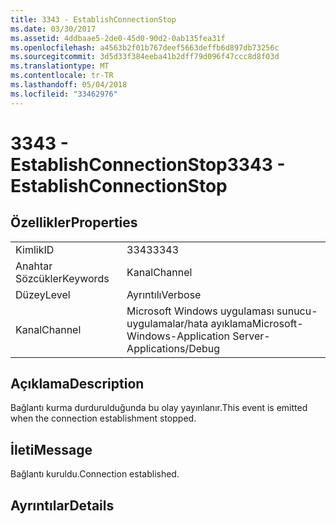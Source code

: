 ```yaml
---
title: 3343 - EstablishConnectionStop
ms.date: 03/30/2017
ms.assetid: 4ddbaae5-2de0-45d0-90d2-0ab135fea31f
ms.openlocfilehash: a4563b2f01b767deef5663deffb6d897db73256c
ms.sourcegitcommit: 3d5d33f384eeba41b2dff79d096f47ccc8d8f03d
ms.translationtype: MT
ms.contentlocale: tr-TR
ms.lasthandoff: 05/04/2018
ms.locfileid: "33462976"
---
```

# <a name="3343---establishconnectionstop"></a><span data-ttu-id="6739f-102">3343 - EstablishConnectionStop</span><span class="sxs-lookup"><span data-stu-id="6739f-102">3343 - EstablishConnectionStop</span></span>
## <a name="properties"></a><span data-ttu-id="6739f-103">Özellikler</span><span class="sxs-lookup"><span data-stu-id="6739f-103">Properties</span></span>  
  
|||  
|-|-|  
|<span data-ttu-id="6739f-104">Kimlik</span><span class="sxs-lookup"><span data-stu-id="6739f-104">ID</span></span>|<span data-ttu-id="6739f-105">3343</span><span class="sxs-lookup"><span data-stu-id="6739f-105">3343</span></span>|  
|<span data-ttu-id="6739f-106">Anahtar Sözcükler</span><span class="sxs-lookup"><span data-stu-id="6739f-106">Keywords</span></span>|<span data-ttu-id="6739f-107">Kanal</span><span class="sxs-lookup"><span data-stu-id="6739f-107">Channel</span></span>|  
|<span data-ttu-id="6739f-108">Düzey</span><span class="sxs-lookup"><span data-stu-id="6739f-108">Level</span></span>|<span data-ttu-id="6739f-109">Ayrıntılı</span><span class="sxs-lookup"><span data-stu-id="6739f-109">Verbose</span></span>|  
|<span data-ttu-id="6739f-110">Kanal</span><span class="sxs-lookup"><span data-stu-id="6739f-110">Channel</span></span>|<span data-ttu-id="6739f-111">Microsoft Windows uygulaması sunucu-uygulamalar/hata ayıklama</span><span class="sxs-lookup"><span data-stu-id="6739f-111">Microsoft-Windows-Application Server-Applications/Debug</span></span>|  
  
## <a name="description"></a><span data-ttu-id="6739f-112">Açıklama</span><span class="sxs-lookup"><span data-stu-id="6739f-112">Description</span></span>  
 <span data-ttu-id="6739f-113">Bağlantı kurma durdurulduğunda bu olay yayınlanır.</span><span class="sxs-lookup"><span data-stu-id="6739f-113">This event is emitted when the connection establishment stopped.</span></span>  
  
## <a name="message"></a><span data-ttu-id="6739f-114">İleti</span><span class="sxs-lookup"><span data-stu-id="6739f-114">Message</span></span>  
 <span data-ttu-id="6739f-115">Bağlantı kuruldu.</span><span class="sxs-lookup"><span data-stu-id="6739f-115">Connection established.</span></span>  
  
## <a name="details"></a><span data-ttu-id="6739f-116">Ayrıntılar</span><span class="sxs-lookup"><span data-stu-id="6739f-116">Details</span></span>
